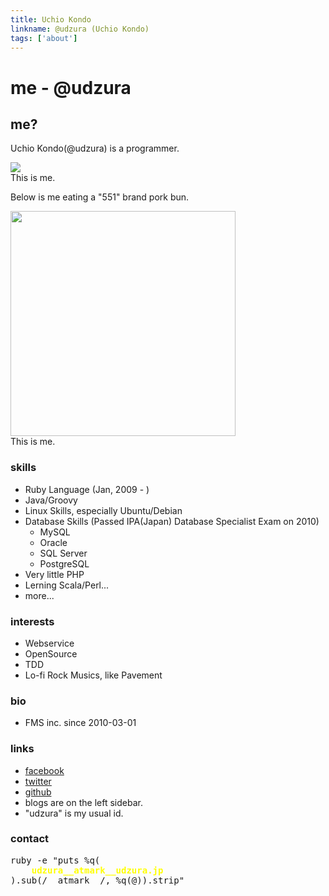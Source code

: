 ```yaml
--- 
title: Uchio Kondo
linkname: @udzura (Uchio Kondo)
tags: ['about']
---
```


# me - @udzura #

## me? ##
Uchio Kondo(@udzura) is a programmer.

<div class='images'>
  <a href="/images/161725906.jpg" rel="lightbox" title="this is akubi."><img src="/images/161725906.jpg"  /></a>
  <div>This is me.</div>

</div>

Below is me eating a "551" brand pork bun.

<div class='images'>
  <a href="/images/uchio.jpg" rel="lightbox" title="this is uchio."><img src="/images/uchio.jpg" width="360" /></a>
  <div>This is me.</div>

</div>

### skills ###
* Ruby Language (Jan, 2009 - )
* Java/Groovy
* Linux Skills, especially Ubuntu/Debian
* Database Skills (Passed IPA(Japan) Database Specialist Exam on 2010)
  * MySQL
  * Oracle
  * SQL Server
  * PostgreSQL
* Very little PHP
* Lerning Scala/Perl...
* more...

### interests ###

* Webservice
* OpenSource
* TDD
* Lo-fi Rock Musics, like Pavement

### bio ##
* FMS inc. since 2010-03-01

### links ##

* [facebook](http://www.facebook.com/uchio.kondo)
* [twitter](http://twitter.com/udzura)
* [github](https://github.com/udzura)
* blogs are on the left sidebar.
* "udzura" is my usual id.

### contact ##

<pre class='sh_sourceCode'>ruby -e "puts %q(&#x000A;    <span style="color: yellow !important; font-weight: bold !important;">udzura__atmark__udzura.jp</span>&#x000A;).sub(/__atmark__/, %q(@)).strip"&#x000A;</pre>

